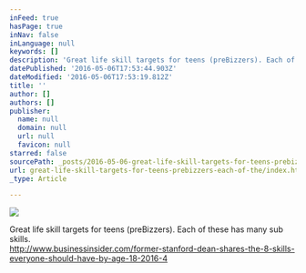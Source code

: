 ```yaml
---
inFeed: true
hasPage: true
inNav: false
inLanguage: null
keywords: []
description: 'Great life skill targets for teens (preBizzers). Each of these has many sub skills.http://www.businessinsider.com/former-stanford-dean-shares-the-8-skills-everyone-should-have-by-age-18-2016-4'
datePublished: '2016-05-06T17:53:44.903Z'
dateModified: '2016-05-06T17:53:19.812Z'
title: ''
author: []
authors: []
publisher:
  name: null
  domain: null
  url: null
  favicon: null
starred: false
sourcePath: _posts/2016-05-06-great-life-skill-targets-for-teens-prebizzers-each-of-the.md
url: great-life-skill-targets-for-teens-prebizzers-each-of-the/index.html
_type: Article

---
```

![](https://the-grid-user-content.s3-us-west-2.amazonaws.com/9495b9ad-fe4e-4608-b359-e22c34890d7b.jpg)

Great life skill targets for teens (preBizzers). Each of these has many sub skills.  
http://www.businessinsider.com/former-stanford-dean-shares-the-8-skills-everyone-should-have-by-age-18-2016-4